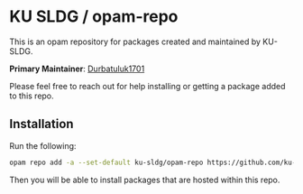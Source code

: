 # KU SLDG / opam-repo

This is an opam repository for packages created and maintained by KU-SLDG.

**Primary Maintainer**: [Durbatuluk1701](https://github.com/Durbatuluk1701)

Please feel free to reach out for help installing or getting a package added to this repo.

## Installation

Run the following:
```bash
opam repo add -a --set-default ku-sldg/opam-repo https://github.com/ku-sldg/opam-repo.git
```

Then you will be able to install packages that are hosted within this repo.
